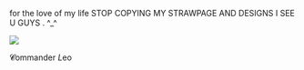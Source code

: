for the love of my life STOP COPYING MY STRAWPAGE AND DESIGNS I SEE U GUYS . ^_^

![](https://files.catbox.moe/djvavv.png) 

𝓒ommander *L*eo 


